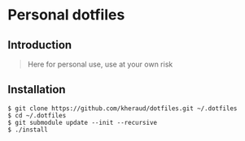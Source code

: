 # Personal dotfiles

## Introduction

> Here for personal use, use at your own risk

## Installation

```
$ git clone https://github.com/kheraud/dotfiles.git ~/.dotfiles
$ cd ~/.dotfiles
$ git submodule update --init --recursive
$ ./install
```
